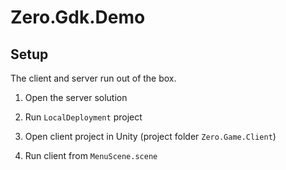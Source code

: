 # Zero.Gdk.Demo

## Setup

The client and server run out of the box.

1. Open the server solution
2. Run `LocalDeployment` project

3. Open client project in Unity (project folder `Zero.Game.Client`)
5. Run client from `MenuScene.scene`